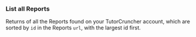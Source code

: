 ### List all Reports

Returns of all the Reports found on your TutorCruncher account, which are sorted by `id` in the Reports `url`, 
with the largest id first.
